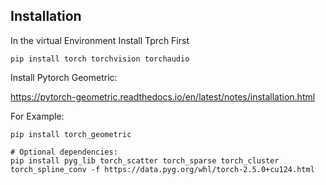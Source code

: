 ## Installation
In the virtual Environment Install Tprch First 

`pip install torch torchvision torchaudio`

Install Pytorch Geometric: 

https://pytorch-geometric.readthedocs.io/en/latest/notes/installation.html

For Example: 

```
pip install torch_geometric

# Optional dependencies:
pip install pyg_lib torch_scatter torch_sparse torch_cluster torch_spline_conv -f https://data.pyg.org/whl/torch-2.5.0+cu124.html
```


